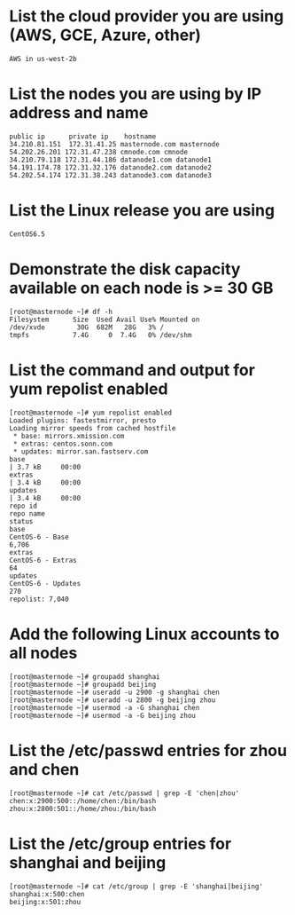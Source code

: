 # List the cloud provider you are using (AWS, GCE, Azure, other)
```
AWS in us-west-2b
```

# List the nodes you are using by IP address and name
```
public ip      private ip    hostname
34.210.81.151  172.31.41.25 masternode.com masternode
54.202.26.201 172.31.47.238 cmnode.com cmnode
34.210.79.118 172.31.44.186 datanode1.com datanode1
54.191.174.78 172.31.32.176 datanode2.com datanode2
54.202.54.174 172.31.38.243 datanode3.com datanode3
```

# List the Linux release you are using
```
CentOS6.5
```

# Demonstrate the disk capacity available on each node is >= 30 GB
```
[root@masternode ~]# df -h
Filesystem      Size  Used Avail Use% Mounted on
/dev/xvde        30G  682M   28G   3% /
tmpfs           7.4G     0  7.4G   0% /dev/shm
```

# List the command and output for yum repolist enabled
```
[root@masternode ~]# yum repolist enabled
Loaded plugins: fastestmirror, presto
Loading mirror speeds from cached hostfile
 * base: mirrors.xmission.com
 * extras: centos.sonn.com
 * updates: mirror.san.fastserv.com
base                                                                                                                                             | 3.7 kB     00:00     
extras                                                                                                                                           | 3.4 kB     00:00     
updates                                                                                                                                          | 3.4 kB     00:00     
repo id                                                                    repo name                                                                              status
base                                                                       CentOS-6 - Base                                                                        6,706
extras                                                                     CentOS-6 - Extras                                                                         64
updates                                                                    CentOS-6 - Updates                                                                       270
repolist: 7,040
```

# Add the following Linux accounts to all nodes
```
[root@masternode ~]# groupadd shanghai
[root@masternode ~]# groupadd beijing
[root@masternode ~]# useradd -u 2900 -g shanghai chen
[root@masternode ~]# useradd -u 2800 -g beijing zhou
[root@masternode ~]# usermod -a -G shanghai chen
[root@masternode ~]# usermod -a -G beijing zhou
```

# List the /etc/passwd entries for zhou and chen
```
[root@masternode ~]# cat /etc/passwd | grep -E 'chen|zhou'
chen:x:2900:500::/home/chen:/bin/bash
zhou:x:2800:501::/home/zhou:/bin/bash

```

# List the /etc/group entries for shanghai and beijing
```
[root@masternode ~]# cat /etc/group | grep -E 'shanghai|beijing'
shanghai:x:500:chen
beijing:x:501:zhou

```